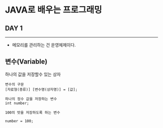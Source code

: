 # JAVA로 배우는 프로그래밍 

## DAY 1 ## 



---



* 메모리를 관리하는 건 운영체제이다. 





## 변수(Variable)  ## 

하나의 값을 저장할수 있는 상자 

```
변수의 구문
[자료형(종류)] [변수명(상자명)] = [값]; 

하나의 정수 값을 저장하는 변수
int number;

100의 밧을 저장하도록 하는 변수

number = 100; 
